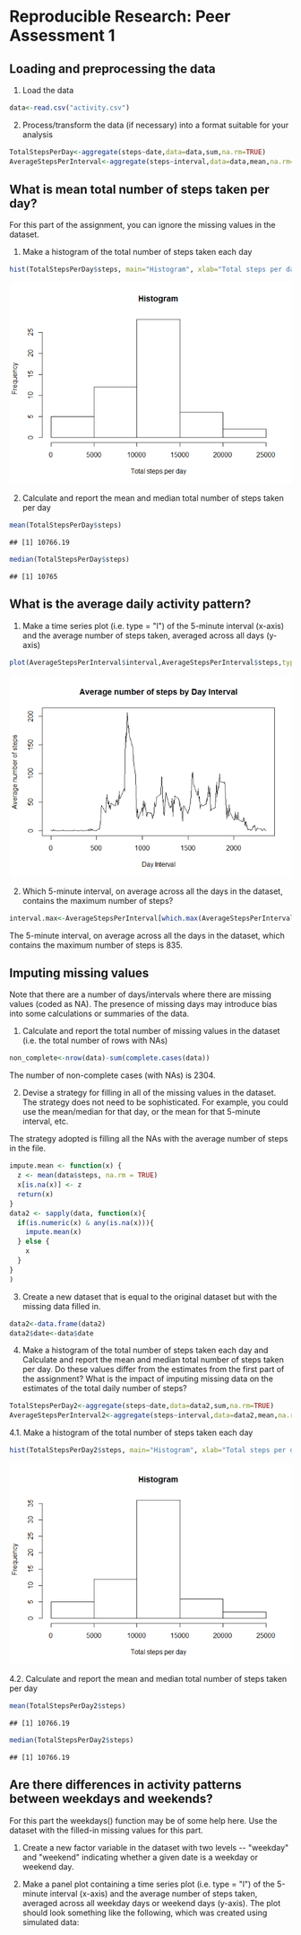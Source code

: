# Reproducible Research: Peer Assessment 1


## Loading and preprocessing the data

1. Load the data


```r
data<-read.csv("activity.csv")
```

2. Process/transform the data (if necessary) into a format suitable for your analysis



```r
TotalStepsPerDay<-aggregate(steps~date,data=data,sum,na.rm=TRUE)
AverageStepsPerInterval<-aggregate(steps~interval,data=data,mean,na.rm=TRUE)
```

## What is mean total number of steps taken per day?

For this part of the assignment, you can ignore the missing values in the dataset.

1. Make a histogram of the total number of steps taken each day


```r
hist(TotalStepsPerDay$steps, main="Histogram", xlab="Total steps per day")
```

![](./PA1_template_files/figure-html/unnamed-chunk-3-1.png) 

2. Calculate and report the mean and median total number of steps taken per day


```r
mean(TotalStepsPerDay$steps)
```

```
## [1] 10766.19
```

```r
median(TotalStepsPerDay$steps)
```

```
## [1] 10765
```

## What is the average daily activity pattern?

1. Make a time series plot (i.e. type = "l") of the 5-minute interval (x-axis) and the average number of steps taken, averaged across all days (y-axis)


```r
plot(AverageStepsPerInterval$interval,AverageStepsPerInterval$steps,type="l",xlab="Day Interval",ylab="Average number of steps",main="Average number of steps by Day Interval")
```

![](./PA1_template_files/figure-html/unnamed-chunk-5-1.png) 

2. Which 5-minute interval, on average across all the days in the dataset, contains the maximum number of steps?



```r
interval.max<-AverageStepsPerInterval[which.max(AverageStepsPerInterval$steps),]$interval
```

The 5-minute interval, on average across all the days in the dataset, which contains the maximum number of steps is 835.

## Imputing missing values

Note that there are a number of days/intervals where there are missing values (coded as NA). The presence of missing days may introduce bias into some calculations or summaries of the data.

1. Calculate and report the total number of missing values in the dataset (i.e. the total number of rows with NAs)


```r
non_complete<-nrow(data)-sum(complete.cases(data))
```

The number of non-complete cases (with NAs) is 2304.

2. Devise a strategy for filling in all of the missing values in the dataset. The strategy does not need to be sophisticated. For example, you could use the mean/median for that day, or the mean for that 5-minute interval, etc.

The strategy adopted is filling all the NAs with the average number of steps in the file.


```r
impute.mean <- function(x) {
  z <- mean(data$steps, na.rm = TRUE)
  x[is.na(x)] <- z
  return(x)
}
data2 <- sapply(data, function(x){
  if(is.numeric(x) & any(is.na(x))){
    impute.mean(x)
  } else {
    x
  }
}
)
```

3. Create a new dataset that is equal to the original dataset but with the missing data filled in.


```r
data2<-data.frame(data2)
data2$date<-data$date
```

4. Make a histogram of the total number of steps taken each day and Calculate and report the mean and median total number of steps taken per day. Do these values differ from the estimates from the first part of the assignment? What is the impact of imputing missing data on the estimates of the total daily number of steps?


```r
TotalStepsPerDay2<-aggregate(steps~date,data=data2,sum,na.rm=TRUE)
AverageStepsPerInterval2<-aggregate(steps~interval,data=data2,mean,na.rm=TRUE)
```

4.1. Make a histogram of the total number of steps taken each day


```r
hist(TotalStepsPerDay2$steps, main="Histogram", xlab="Total steps per day")
```

![](./PA1_template_files/figure-html/unnamed-chunk-11-1.png) 

4.2. Calculate and report the mean and median total number of steps taken per day


```r
mean(TotalStepsPerDay2$steps)
```

```
## [1] 10766.19
```

```r
median(TotalStepsPerDay2$steps)
```

```
## [1] 10766.19
```

## Are there differences in activity patterns between weekdays and weekends?

For this part the weekdays() function may be of some help here. Use the dataset with the filled-in missing values for this part.

1. Create a new factor variable in the dataset with two levels -- "weekday" and "weekend" indicating whether a given date is a weekday or weekend day.

2. Make a panel plot containing a time series plot (i.e. type = "l") of the 5-minute interval (x-axis) and the average number of steps taken, averaged across all weekday days or weekend days (y-axis). The plot should look something like the following, which was created using simulated data:
